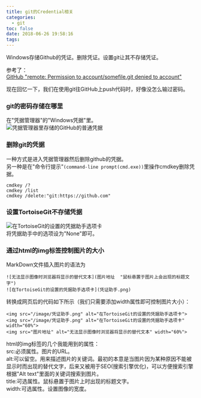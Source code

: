 ```yaml
---
title: git的Credential相关
categories:
  - git
toc: false
date: 2018-06-26 19:58:16
tags:
---
```

Windows存储Github的凭证。删除凭证。设置git让其不存储凭证。  

<!-- more -->

参考了：  
[GitHub "remote: Permission to account/somefile.git denied to account"](http://blog.csdn.net/Lrici/article/details/76169327)  

现在回忆一下，我们在使用git往GitHub上push代码时，好像没怎么输过密码。  

### git的密码存储在哪里  

在"凭据管理器"的"Windows凭据"里。  
![凭据管理器里存储的GitHub的普通凭据](凭据管理器.png)  

### 删除git的凭据  

一种方式是进入凭据管理器然后删除github的凭据。  
另一种是在"命令行提示"`(command-line prompt(cmd.exe))`里操作cmdkey删除凭据。  
```
cmdkey /?
cmdkey /list
cmdkey /delete:"git:https://github.com"
```

### 设置TortoiseGit不存储凭据  

![在TortoiseGit的设置的凭据助手选项卡](凭证助手.png)  
将凭据助手中的选项设为"None"即可。  

### 通过html的img标签控制图片的大小  

MarkDown文件插入图片的语法为
```
![无法显示图像时浏览器将显示的替代文本](图片地址  "鼠标悬置于图片上会出现的标题文字")
![在TortoiseGit的设置的凭据助手选项卡](凭证助手.png)
```
转换成网页后的代码如下所示（我们只需要添加width属性即可控制图片大小）：  
```
<img src="/image/凭证助手.png" alt="在TortoiseGit的设置的凭据助手选项卡">
<img src="/image/凭证助手.png" alt="在TortoiseGit的设置的凭据助手选项卡" width="60%">
<img src="图片地址" alt="无法显示图像时浏览器将显示的替代文本" width="60%">
```
html的img标签的几个我能用到的属性：  
  src:必须属性。图片的URL。  
  alt:可以留空。用来描述图片的关键词。最初的本意是当图片因为某种原因不能被显示时而出现的替代文字，后来又被用于SEO(搜索引擎优化)，可以方便搜索引擎根据"Alt text"里面的关键词搜索到图片。  
title:可选属性。鼠标悬置于图片上时出现的标题文字。  
width:可选属性。设置图像的宽度。  
